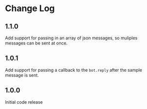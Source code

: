 # Change Log

## 1.1.0

Add support for passing in an array of json messages, so muliples messages can be sent at once.

## 1.0.1

Add support for passing a callback to the `bot.reply` after the sample message is sent.

## 1.0.0

Initial code release
